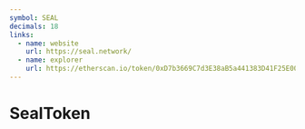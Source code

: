 ```yaml
---
symbol: SEAL
decimals: 18
links:
  - name: website
    url: https://seal.network/
  - name: explorer
    url: https://etherscan.io/token/0xD7b3669C7d3E38aB5a441383D41F25E003e02148
---
```


# SealToken
